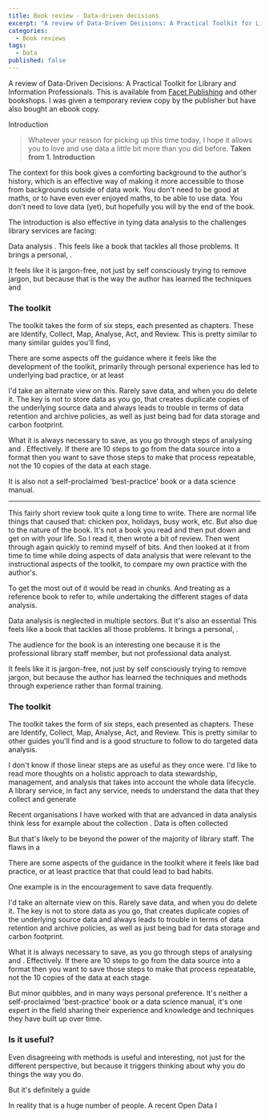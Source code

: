 ```yaml
---
title: Book review - Data-driven decisions
excerpt: "A review of Data-Driven Decisions: A Practical Toolkit for Library and Information Professionals"
categories:
  - Book reviews
tags:
  - Data
published: false
---
```


A review of Data-Driven Decisions: A Practical Toolkit for Library and Information Professionals. This is available from [Facet Publishing](https://www.facetpublishing.co.uk/title.php?id=9781783309799) and other bookshops. I was given a temporary review copy by the publisher but have also bought an ebook copy.

Introduction

> Whatever your reason for picking up this time today, I hope it allows you to love and use data a little bit more than you did before.
> **Taken from 1. Introduction**

The context for this book gives a comforting background to the author's history, which is an effective way of making it more accessible to those from backgrounds outside of data work. You don't need to be good at maths, or to have even ever enjoyed maths, to be able to use data. You don't need to love data (yet), but hopefully you will by the end of the book.

The introduction is also effective in tying data analysis to the challenges library services are facing: 




Data analysis . This feels like a book that tackles all those problems. It brings a personal, .



It feels like it is jargon-free, not just by self consciously trying to remove jargon, but because that is the way the author has learned the techniques and 







### The toolkit



The toolkit takes the form of six steps, each presented as chapters. These are Identify, Collect, Map, Analyse, Act, and Review. This is pretty similar to many similar guides you'll find, 



There are some aspects off the guidance where it feels like the development of the toolkit, primarily through personal experience has led to underlying bad practice, or at least 

I'd take an alternate view on this. Rarely save data, and when you do delete it. The key is not to store data as you go, that creates duplicate copies of the underlying source data and always leads to trouble in terms of data retention and archive policies, as well as just being bad for data storage and carbon footprint.



What it is always necessary to save, as you go through steps of analysing and . Effectively. If there are 10 steps to go from the data source into a format then you want to save those steps to make that process repeatable, not the 10 copies of the data at each stage.


It is also not a self-proclaimed 'best-practice' book or a data science manual. 

---

This fairly short review took quite a long time to write. There are normal life things that caused that: chicken pox, holidays, busy work, etc. But also due to the nature of the book. It's not a book you read and then put down and get on with your life. So I read it, then wrote a bit of review. Then went through again quickly to remind myself of bits. And then looked at it from time to time while doing aspects of data analysis that were relevant to the instructional aspects of the toolkit, to compare my own practice with the author's.

To get the most out of it would be read in chunks. And treating as a reference book to refer to, while undertaking the different stages of data analysis.


Data analysis is neglected in multiple sectors. But it's also an essential  This feels like a book that tackles all those problems. It brings a personal, .

The audience for the book is an interesting one because it is the professional library staff member, but not professional data analyst. 

It feels like it is jargon-free, not just by self consciously trying to remove jargon, but because the author has learned the techniques and methods through experience rather than formal training.






### The toolkit

The toolkit takes the form of six steps, each presented as chapters. These are Identify, Collect, Map, Analyse, Act, and Review. This is pretty similar to other guides you'll find and is a good structure to follow to do targeted data analysis.

I don't know if those linear steps are as useful as they once were. I'd like to read more thoughts on a holistic approach to data stewardship, management, and analysis that takes into account the whole data lifecycle. A library service, in fact any service, needs to understand the data that they collect and generate

Recent organisations I have worked with that are advanced in data analysis think less for example about the collection . Data is often collected 

But that's likely to be beyond the power of the majority of library staff. The flaws in a 


There are some aspects of the guidance in the toolkit where it feels like bad practice, or at least practice that that could lead to bad habits.

One example is in the encouragement to save data frequently.

> 

I'd take an alternate view on this. Rarely save data, and when you do delete it. The key is not to store data as you go, that creates duplicate copies of the underlying source data and always leads to trouble in terms of data retention and archive policies, as well as just being bad for data storage and carbon footprint.



What it is always necessary to save, as you go through steps of analysing and . Effectively. If there are 10 steps to go from the data source into a format then you want to save those steps to make that process repeatable, not the 10 copies of the data at each stage.


But minor quibbles, and in many ways personal preference. It's neither a self-proclaimed 'best-practice' book or a data science manual, it's one expert in the field sharing their experience and knowledge and techniques they have built up over time.


### Is it useful?

Even disagreeing with methods is useful and interesting, not just for the different perspective, but because it triggers thinking about why you do things the way you do.

But it's definitely a guide

In reality that is a huge number of people. A recent Open Data I